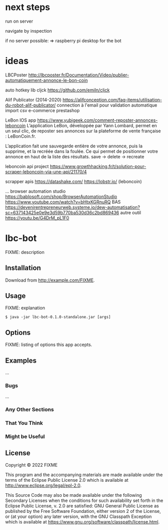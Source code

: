 # next steps
run on server

navigate by inspection

if no server possible:
    => raspberry pi desktop for the bot



# ideas

LBCPoster 
http://lbcposter.fr/Documentation/Video/publier-automatiquement-annonce-le-bon-coin


auto hotkey lib cljck
https://github.com/emiln/cljck


Alif Publicator (2014-2020)
https://alifconception.com/faq-items/utilisation-du-robot-alif-publicator/
connection à l'email pour validation automatique
import csv
e-commerce prestashop


LeBon IOS app 
https://www.yubigeek.com/comment-reposter-annonces-leboncoin
L’application LeBon, développée par Yann Lombard, permet en un seul clic, de reposter ses annonces sur la plateforme de vente française : LeBonCoin.fr.

L’application fait une sauvegarde entière de votre annonce, puis la supprime, et la recréée dans la foulée. Ce qui permet de positionner votre annonce en haut de la liste des résultats.
save -> delete -> recreate

leboncoin api project
https://www.growthhacking.fr/t/solution-pour-scraper-leboncoin-via-une-api/21170/4

scrapper apis
https://datashake.com/
https://lobstr.io/ (leboncoin)



...
browser automation studio
https://bablosoft.com/shop/BrowserAutomationStudio
https://www.youtube.com/watch?v=bHtxKGRnuRQ
BAS
https://devenirentrepreneurweb.systeme.io/dew-automatisation?sc=637143425e0e9e3d59b770ba530d36c2bd869436
autre outil
https://youtu.be/G4DrM_pL1F0


# lbc-bot

FIXME: description

## Installation

Download from http://example.com/FIXME.

## Usage

FIXME: explanation

    $ java -jar lbc-bot-0.1.0-standalone.jar [args]

## Options

FIXME: listing of options this app accepts.

## Examples

...

### Bugs

...

### Any Other Sections
### That You Think
### Might be Useful

## License

Copyright © 2022 FIXME

This program and the accompanying materials are made available under the
terms of the Eclipse Public License 2.0 which is available at
http://www.eclipse.org/legal/epl-2.0.

This Source Code may also be made available under the following Secondary
Licenses when the conditions for such availability set forth in the Eclipse
Public License, v. 2.0 are satisfied: GNU General Public License as published by
the Free Software Foundation, either version 2 of the License, or (at your
option) any later version, with the GNU Classpath Exception which is available
at https://www.gnu.org/software/classpath/license.html.

